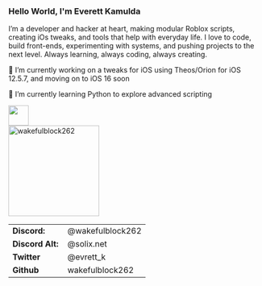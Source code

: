 <link rel="stylesheet" type='text/css' href="https://cdn.jsdelivr.net/gh/devicons/devicon@latest/devicon.min.css" />

### Hello World, I'm Everett Kamulda

I’m a developer and hacker at heart, making modular Roblox scripts, creating iOs tweaks, and tools that help with everyday life. I love to code, build front-ends, experimenting with systems, and pushing projects to the next level. Always learning, always coding, always creating. 


🔭 I’m currently working on a tweaks for iOS using Theos/Orion for iOS 12.5.7, and moving on to iOS 16 soon

🌱 I’m currently learning Python to explore advanced scripting

<tr>
    <td style="font-weight: bold; padding-right: 10px; vertical-align: center; border: none;"></td>
    <td><img height="40" src="https://skillicons.dev/icons?i=swift,c,lua,cpp,cs,net,python,nodejs"/></td>
</tr>

<div align="left">
  <a href="https://github.com/wakefulblock262">
    <img height="180em" src="https://github-readme-stats.vercel.app/api?username=wakefulblock262&show_icons=true&locale=en&layout=compact&theme=dark" alt="wakefulblock262"/>
  </a>
</div>

<table>
    <tr>
        <td style="font-weight: bold; padding-right: 10px; vertical-align: center; border: none;">Discord:</td>
        <td>@wakefulblock262</td>
    </tr>
    <tr>
        <td style="font-weight: bold; padding-right: 10px; vertical-align: center; border: none;">Discord Alt:</td>
        <td>@solix.net</td>
    </tr>
    <tr>
        <td style="font-weight: bold; padding-right: 10px; vertical-align: center; border: none;">Twitter</td>
        <td>@evrett_k</td>
    </tr>
    <tr>
        <td style="font-weight: bold; padding-right: 10px; vertical-align: center; border: none;">Github</td>
        <td>wakefulblock262</td>
    </tr>
</table>
